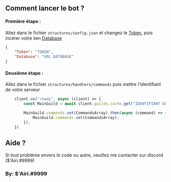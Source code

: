## Comment lancer le bot ?

#### Première étape :

Allez dans le fichier `structures/config.json` et changez le [Token](https://discord.com/developers), puis incérer votre lien [Database](https://www.mongodb.com/atlas)
```json
{
    "Token": "TOKEN",
    "Database": "URL DATABASE"
}
```

#### Deuxième étape :

Allez dans le fichier `structures/handlers/commands` puis mettre l'identifiant de votre serveur

```js
    client.on("ready", async (client) => {
        const MainGuild = await client.guilds.cache.get("IDENTIFIANT GUILD");

        MainGuild.commands.set(CommandsArray).then(async (command) => {
            MainGuild.commands.set(CommandsArray);
        });
    })
```

## Aide ?

Si tout problème envers le code ou autre, veuillez me contacter sur discord ($'Airi.#9999)

### By: $'Airi.#9999
